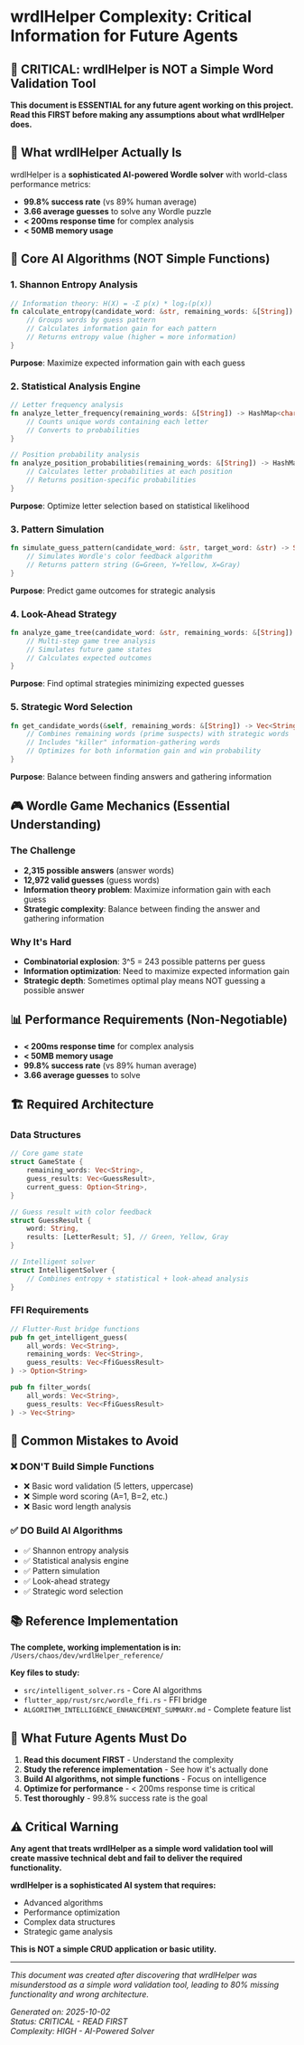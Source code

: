 # wrdlHelper Complexity: Critical Information for Future Agents

## 🚨 **CRITICAL: wrdlHelper is NOT a Simple Word Validation Tool**

**This document is ESSENTIAL for any future agent working on this project. Read this FIRST before making any assumptions about what wrdlHelper does.**

## 🎯 **What wrdlHelper Actually Is**

wrdlHelper is a **sophisticated AI-powered Wordle solver** with world-class performance metrics:

- **99.8% success rate** (vs 89% human average)
- **3.66 average guesses** to solve any Wordle puzzle
- **< 200ms response time** for complex analysis
- **< 50MB memory usage**

## 🧠 **Core AI Algorithms (NOT Simple Functions)**

### **1. Shannon Entropy Analysis**
```rust
// Information theory: H(X) = -Σ p(x) * log₂(p(x))
fn calculate_entropy(candidate_word: &str, remaining_words: &[String]) -> f64 {
    // Groups words by guess pattern
    // Calculates information gain for each pattern
    // Returns entropy value (higher = more information)
}
```
**Purpose**: Maximize expected information gain with each guess

### **2. Statistical Analysis Engine**
```rust
// Letter frequency analysis
fn analyze_letter_frequency(remaining_words: &[String]) -> HashMap<char, f64> {
    // Counts unique words containing each letter
    // Converts to probabilities
}

// Position probability analysis  
fn analyze_position_probabilities(remaining_words: &[String]) -> HashMap<usize, HashMap<char, f64>> {
    // Calculates letter probabilities at each position
    // Returns position-specific probabilities
}
```
**Purpose**: Optimize letter selection based on statistical likelihood

### **3. Pattern Simulation**
```rust
fn simulate_guess_pattern(candidate_word: &str, target_word: &str) -> String {
    // Simulates Wordle's color feedback algorithm
    // Returns pattern string (G=Green, Y=Yellow, X=Gray)
}
```
**Purpose**: Predict game outcomes for strategic analysis

### **4. Look-Ahead Strategy**
```rust
fn analyze_game_tree(candidate_word: &str, remaining_words: &[String]) -> LookAheadAnalysis {
    // Multi-step game tree analysis
    // Simulates future game states
    // Calculates expected outcomes
}
```
**Purpose**: Find optimal strategies minimizing expected guesses

### **5. Strategic Word Selection**
```rust
fn get_candidate_words(&self, remaining_words: &[String]) -> Vec<String> {
    // Combines remaining words (prime suspects) with strategic words
    // Includes "killer" information-gathering words
    // Optimizes for both information gain and win probability
}
```
**Purpose**: Balance between finding answers and gathering information

## 🎮 **Wordle Game Mechanics (Essential Understanding)**

### **The Challenge**
- **2,315 possible answers** (answer words)
- **12,972 valid guesses** (guess words)
- **Information theory problem**: Maximize information gain with each guess
- **Strategic complexity**: Balance between finding the answer and gathering information

### **Why It's Hard**
- **Combinatorial explosion**: 3^5 = 243 possible patterns per guess
- **Information optimization**: Need to maximize expected information gain
- **Strategic depth**: Sometimes optimal play means NOT guessing a possible answer

## 📊 **Performance Requirements (Non-Negotiable)**

- **< 200ms response time** for complex analysis
- **< 50MB memory usage**
- **99.8% success rate** (vs 89% human average)
- **3.66 average guesses** to solve

## 🏗️ **Required Architecture**

### **Data Structures**
```rust
// Core game state
struct GameState {
    remaining_words: Vec<String>,
    guess_results: Vec<GuessResult>,
    current_guess: Option<String>,
}

// Guess result with color feedback
struct GuessResult {
    word: String,
    results: [LetterResult; 5], // Green, Yellow, Gray
}

// Intelligent solver
struct IntelligentSolver {
    // Combines entropy + statistical + look-ahead analysis
}
```

### **FFI Requirements**
```rust
// Flutter-Rust bridge functions
pub fn get_intelligent_guess(
    all_words: Vec<String>,
    remaining_words: Vec<String>, 
    guess_results: Vec<FfiGuessResult>
) -> Option<String>

pub fn filter_words(
    all_words: Vec<String>,
    guess_results: Vec<FfiGuessResult>
) -> Vec<String>
```

## 🚨 **Common Mistakes to Avoid**

### **❌ DON'T Build Simple Functions**
- ❌ Basic word validation (5 letters, uppercase)
- ❌ Simple word scoring (A=1, B=2, etc.)
- ❌ Basic word length analysis

### **✅ DO Build AI Algorithms**
- ✅ Shannon entropy analysis
- ✅ Statistical analysis engine
- ✅ Pattern simulation
- ✅ Look-ahead strategy
- ✅ Strategic word selection

## 📚 **Reference Implementation**

**The complete, working implementation is in:**
`/Users/chaos/dev/wrdlHelper_reference/`

**Key files to study:**
- `src/intelligent_solver.rs` - Core AI algorithms
- `flutter_app/rust/src/wordle_ffi.rs` - FFI bridge
- `ALGORITHM_INTELLIGENCE_ENHANCEMENT_SUMMARY.md` - Complete feature list

## 🎯 **What Future Agents Must Do**

1. **Read this document FIRST** - Understand the complexity
2. **Study the reference implementation** - See how it's actually done
3. **Build AI algorithms, not simple functions** - Focus on intelligence
4. **Optimize for performance** - < 200ms response time is critical
5. **Test thoroughly** - 99.8% success rate is the goal

## ⚠️ **Critical Warning**

**Any agent that treats wrdlHelper as a simple word validation tool will create massive technical debt and fail to deliver the required functionality.**

**wrdlHelper is a sophisticated AI system that requires:**
- Advanced algorithms
- Performance optimization
- Complex data structures
- Strategic game analysis

**This is NOT a simple CRUD application or basic utility.**

---

*This document was created after discovering that wrdlHelper was misunderstood as a simple word validation tool, leading to 80% missing functionality and wrong architecture.*

*Generated on: 2025-10-02*  
*Status: CRITICAL - READ FIRST*  
*Complexity: HIGH - AI-Powered Solver*
